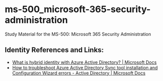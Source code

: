 # ms-500_microsoft-365-security-administration
Study Material for the MS-500: Microsoft 365 Security Administration

## Identity References and Links:
* [What is hybrid identity with Azure Active Directory? | Microsoft Docs](https://docs.microsoft.com/en-us/azure/active-directory/hybrid/whatis-hybrid-identity)
* [How to troubleshoot Azure Active Directory Sync tool installation and Configuration Wizard errors - Active Directory | Microsoft Docs](https://docs.microsoft.com/en-US/troubleshoot/azure/active-directory/installation-configuration-wizard-errors)
